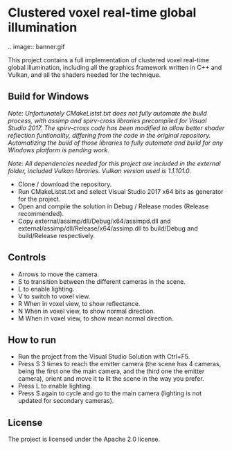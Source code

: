 Clustered voxel real-time global illumination
========

.. image:: banner.gif

This project contains a full implementation of clustered voxel real-time global illumination, including all the graphics framework written in C++ and Vulkan, and all the shaders needed for the technique.

Build for Windows
------------

*Note: Unfortunately CMakeListst.txt does not fully automate the build process, with assimp and spirv-cross libraries precompiled for Visual Studio 2017. The spirv-cross code has been modified to allow better shader reflection funtionality, differing from the code in the original repository. Automatizing the build of those libraries to fully automate and build for any Windows platform is pending work.*

*Note: All dependencies needed for this project are included in the external folder, included Vulkan libraries. Vulkan version used is 1.1.101.0.*

* Clone / download the repository.
* Run CMakeListst.txt and select Visual Studio 2017 x64 bits as generator for the project.
* Open and compile the solution in Debug / Release modes (Release recommended).
* Copy external/assimp/dll/Debug/x64/assimpd.dll and external/assimp/dll/Release/x64/assimp.dll to build/Debug and build/Release respectively.

Controls
-------
* Arrows to move the camera.
* S to transition between the different cameras in the scene.
* L to enable lighting.
* V to switch to voxel view.
* R When in voxel view, to show reflectance.
* N When in voxel view, to show normal direction.
* M When in voxel view, to show mean normal direction.

How to run
-------

* Run the project from the Visual Studio Solution with Ctrl+F5.
* Press S 3 times to reach the emitter camera (the scene has 4 cameras, being the first one the main camera, and the third one the emitter camera), orient and move it to lit the scene in the way you prefer.
* Press L to enable lighting.
* Press S again to cycle and go to the main camera (lighting is not updated for secondary cameras).

License
-------

The project is licensed under the Apache 2.0 license.

